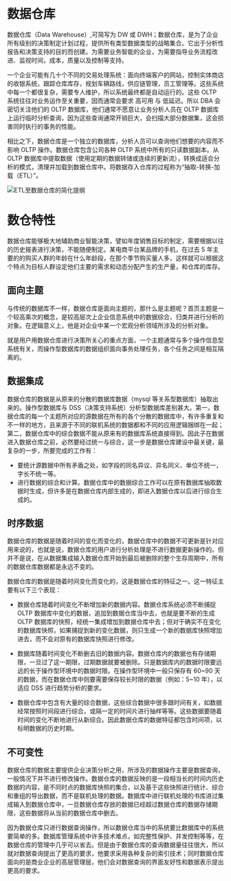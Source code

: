 # 数据仓库

数据仓库（Data Warehouse）,可简写为 DW 或 DWH；数据仓库，是为了企业所有级别的决策制定计划过程，提供所有类型数据类型的战略集合。它出于分析性报告和决策支持的目的而创建。为需要业务智能的企业，为需要指导业务流程改进、监视时间，成本，质量以及控制等支持。

一个企业可能有几十个不同的交易处理系统：面向终端客户的网站，控制实体商店的收银系统，跟踪仓库库存，规划车辆路线，供应链管理，员工管理等。这些系统中每一个都很复杂，需要专人维护，所以系统最终都是自动运行的。这些 OLTP 系统往往对业务运作至关重要，因而通常会要求 高可用 与 低延迟。所以 DBA 会密切关注他们的 OLTP 数据库，他们通常不愿意让业务分析人员在 OLTP 数据库上运行临时分析查询，因为这些查询通常开销巨大，会扫描大部分数据集，这会损害同时执行的事务的性能。

相比之下，数据仓库是一个独立的数据库，分析人员可以查询他们想要的内容而不影响 OLTP 操作。数据仓库包含公司各种 OLTP 系统中所有的只读数据副本。从 OLTP 数据库中提取数据（使用定期的数据转储或连续的更新流），转换成适合分析的模式，清理并加载到数据仓库中。将数据存入仓库的过程称为“抽取-转换-加载（ETL）”。

![ETL至数据仓库的简化提纲](https://s2.ax1x.com/2020/02/06/1yt8hR.md.png)

# 数仓特性

数据仓库能够极大地辅助商业智能决策，譬如年度销售目标的制定，需要根据以往的历史报表进行决策，不能随便制定。某电商平台某品牌的手机，在过去 5 年主要的的购买人群的年龄在什么年龄段，在那个季节购买量人多，这样就可以根据这个特点为目标人群设定他们主要的需求和动态分配产生的生产量，和仓库的库存。

## 面向主题

与传统的数据库不一样，数据仓库是面向主题的，那什么是主题呢？首页主题是一个较高乘次的概念，是较高层次上企业信息系统中的数据综合，归类并进行分析的对象。在逻辑意义上，他是对企业中某一个宏观分析领域所涉及的分析对象。

就是用户用数据仓库进行决策所关心的重点方面，一个主题通常与多个操作信息型系统有关，而操作型数据库的数据组织面向事务处理任务，各个任务之间是相互隔离的。

## 数据集成

数据仓库的数据是从原来的分散的数据库数据（mysql 等关系型数据库）抽取出来的。操作型数据库与 DSS（决策支持系统）分析型数据库差别甚大。第一，数据仓库的每一个主题所对应的源数据在所有的各个分散的数据库中，有许多重复和不一样的地方，且来源于不同的联机系统的数据都和不同的应用逻辑捆绑在一起；第二，数据仓库中的综合数据不能从原来有的数据库系统直接得到。因此子在数据进入数据仓库之前，必然要经过统一与综合，这一步是数据仓库建设中最关键，最复杂的一步，所要完成的工作有：

- 要统计源数据中所有矛盾之处，如字段的同名异议、异名同义、单位不统一，字长不统一等。
- 进行数据的综合和计算。数据仓库中的数据综合工作可以在原有数据库抽取数据时生成，但许多是在数据仓库内部生成的，即进入数据仓库以后进行综合生成的。

## 时序数据

数据仓库的数据是随着时间的变化而变化的，数据仓库中的数据不可更新是针对应用来说的，也就是说，数据仓库的用户进行分析处理是不进行数据更新操作的。但并不是说，在从数据集成输入数据仓库开始到最后被删除的整个生存周期中，所有的数据仓库数据都是永远不变的。

数据仓库的数据是随着时间变化而变化的，这是数据仓库的特征之一。这一特征主要有以下三个表现：

- 数据仓库随着时间变化不断增加新的数据内容。数据仓库系统必须不断捕捉 OLTP 数据库中变化的数据，追加到数据仓库当中去，也就是要不断的生成 OLTP 数据库的快照，经统一集成增加到数据仓库中去；但对于确实不在变化的数据库快照，如果捕捉到新的变化数据，则只生成一个新的数据库快照增加进去，而不会对原有的数据库快照进行修改。

- 数据库随着时间变化不断删去旧的数据内容。数据仓库内的数据也有存储期限，一旦过了这一期限，过期数据就要被删除。只是数据库内的数据时限要远远的长于操作型环境中的数据时限。在操作型环境中一般只保存有 60~90 天的数据，而在数据仓库中则要需要保存较长时限的数据（例如：5~10 年），以适应 DSS 进行趋势分析的要求。

- 数据仓库中包含有大量的综合数据，这些综合数据中很多跟时间有关，如数据经常按照时间段进行综合，或隔一定的时间片进行抽样等等。这些数据要随着时间的变化不断地进行从新综合。因此数据仓库的数据特征都包含时间项，以标明数据的历史时期。

## 不可变性

数据仓库的数据主要提供企业决策分析之用，所涉及的数据操作主要是数据查询，一般情况下并不进行修改操作。数据仓库的数据反映的是一段相当长的时间内历史数据的内容，是不同时点的数据库快照的集合，以及基于这些快照进行统计、综合和重组的导出数据，而不是联机处理的数据。数据库中进行联机处理的书库进过集成输入到数据仓库中，一旦数据仓库存放的数据已经超过数据仓库的数据存储期限，这些数据将从当前的数据仓库中删去。

因为数据仓库只进行数据查询操作，所以数据仓库当中的系统要比数据库中的系统要简单的多。数据库管理系统中许多技术难点，如完整性保护、并发控制等等，在数据仓库的管理中几乎可以省去。但是由于数据仓库的查询数据量往往很大，所以就对数据查询提出了更高的要求，他要求采用各种复杂的索引技术；同时数据仓库面向的是商业企业的高层管理层，他们会对数据查询的界面友好性和数据表示提出更高的要求。
